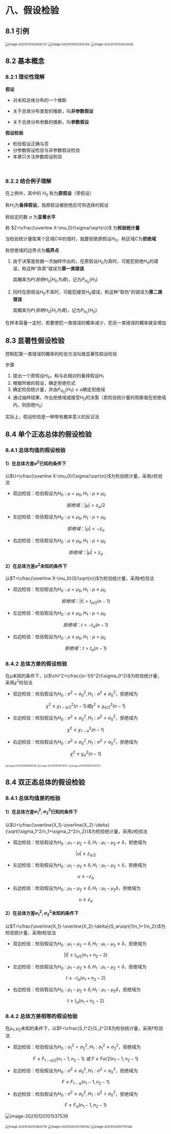 # 八、假设检验

## 8.1 引例

<img src="https://trou.oss-cn-shanghai.aliyuncs.com/img/image-20210115103456727.png" alt="image-20210115103456727" style="zoom: 67%;" />

<img src="https://trou.oss-cn-shanghai.aliyuncs.com/img/image-20210115103510744.png" alt="image-20210115103510744" style="zoom: 67%;" />

<img src="https://trou.oss-cn-shanghai.aliyuncs.com/img/image-20210115103523026.png" alt="image-20210115103523026" style="zoom: 67%;" />

## 8.2 基本概念

### 8.2.1 理论性理解

**假设**

- 对未知总体分布的一个推断

- 关于总体分布类型的推断，叫**非参数假设**
- 关于总体分布参数的推断，叫**参数假设**

**假设检验**

- 检验假设正确与否
- 分参数假设检验与非参数假设检验
- 本章只关注参数假设检验

​                         

### 8.2.2 结合例子理解

在上例中，其中的 $H_0$ 称为**原假设**（零假设）

称$H_1$为**备择假设**，指原假设被拒绝后可供选择的假设

称给定的数 $\alpha$ 为**显著水平**

称 $Z=\cfrac{\overline X-\mu_0}{\sigma/\sqrt{n}}$ 为**检验统计量**

当检验统计量取某个区域$C$中的值时，就要拒绝原假设$H_0$，称区域$C$为**拒绝域**

称拒绝域的边界点为**临界点**



1. 由于决策是依据一次抽样作出的，在原假设$H_0$为真时，可能犯拒绝$H_0$的错误，称这种“弃真”错误为**第一类错误**	

   其概率为$P\{拒绝H_0|H_0为真\}$，记为$P_{H_0}\{H_1\}$

2. 同时在原假设$H_0$不真时，可能犯接受$H_0$错误，称这种“取伪”的错误为**第二类错误**

   其概率为$P\{拒绝H_0|H_1为真\}$，记为$P_{H_1}\{H_0\}$ 

在样本容量一定时，若要使犯一类错误的概率减少，犯另一类错误的概率就会增加

## 8.3 显著性假设检验

控制犯第一类错误的概率的检验方法叫做显著性假设检验

步骤

1. 提出一个原假设$H_0$，和与此相对的备择假设$H_1$
2. 根据所做的假设，确定拒绝形式
3. 确定检验统计量，并由$P_{H_0}\{H_1\}\le \alpha$确定拒绝域
4. 通过抽样结果，作出拒绝域或接受$H_0$的决策（若检验统计量的观察值在拒绝域内，则拒绝$H_0$）

实际上，假设检验是一种带有概率意义的反证法

## 8.4 单个正态总体的假设检验

### 8.4.1 总体均值的假设检验

#### 1）在总体方差$\sigma^2$已知的条件下

以$U=\cfrac{\overline X-\mu_0}{\sigma/\sqrt{n}}$为检验统计量，采用$z$检验法

- 双边检验：检验假设为$H_0:\mu=\mu_0,H_1:\mu\neq\mu_0$

$$
拒绝域：|\mu|>z_\alpha/2
$$

- 左边检验：检验假设为$H_0:\mu\ge\mu_0,H_1:\mu<\mu_0$

$$
拒绝域：|\mu|<-z_\alpha
$$



- 右边检验：检验假设为$H_0:\mu\le\mu_0,H_1:\mu>\mu_0$

$$
拒绝域：|\mu|>z_\alpha
$$

#### 2）在总体方差$\sigma^2$未知的条件下

以$T=\cfrac{\overline X-\mu_0}{S/\sqrt{n}}$为检验统计量，采用$t$检验法

- 双边检验：检验假设为$H_0:\mu=\mu_0,H_1:\mu\neq\mu_0$

$$
拒绝域：|t|>t_{\alpha/2}(n-1)
$$

- 左边检验：检验假设为$H_0:\mu\ge\mu_0,H_1:\mu<\mu_0$

$$
拒绝域：t<-t_{\alpha}(n-1)
$$



- 右边检验：检验假设为$H_0:\mu\le\mu_0,H_1:\mu>\mu_0$

$$
拒绝域：t>t_{\alpha}(n-1)
$$

### 8.4.2 总体方差的假设检验

在$\mu$未知的条件下，以$\chi^2=\cfrac{(n-1)S^2}{\sigma_0^2}$为检验统计量，采用$\chi^2$检验法

- 双边检验：检验假设为$H_0:\sigma^2=\sigma_0^2,H_1:\sigma^2\neq\sigma_0^2$，拒绝域为

$$
\chi^2\le\chi_{1-\alpha/2}^2(n-1)或\chi^2\ge\chi_{\alpha/2}^2(n-1)
$$

- 左边检验：检验假设为$H_0:\sigma^2\ge\sigma_0^2,H_1:\sigma^2<\sigma_0^2$，拒绝域为

$$
\chi^2\le\chi_{1-\alpha}^2(n-1)
$$



- 右边检验：检验假设为$H_0:\sigma^2\le\sigma_0^2,H_1:\sigma^2>\sigma_0^2$，拒绝域为

$$
\chi^2\le\chi_{\alpha}^2(n-1)
$$

<img src="https://trou.oss-cn-shanghai.aliyuncs.com/img/image-20210118105645126.png" alt="image-20210118105645126" style="zoom: 50%;" />

<img src="https://trou.oss-cn-shanghai.aliyuncs.com/img/image-20210118105718721.png" alt="image-20210118105718721" style="zoom:50%;" />

<img src="https://trou.oss-cn-shanghai.aliyuncs.com/img/image-20210118105730753.png" alt="image-20210118105730753" style="zoom:50%;" />

## 8.4 双正态总体的假设检验

### 8.4.1 总体均值差的检验

#### 1）在总体方差$\sigma_1^2,\sigma_2^2$已知的条件下

以$U=\cfrac{\overline{X_1}-\overline{X_2}-\delta}{\sqrt{\sigma_1^2/n_1+\sigma_2^2/n_2}}$为检验统计量，采用$z$检验法

- 双边检验：检验假设为$H_0:\mu_1-\mu_2=\delta,H_1:\mu_1-\mu_2\neq\delta$，拒绝域为

$$
|u|\ge z_{\alpha/2}
$$

- 左边检验：检验假设为$H_0:\mu_1-\mu_2\ge\delta,H_1:\mu_1-\mu_2<\delta$，拒绝域为

$$
u\le-z_\alpha
$$

- 右边检验：检验假设为$H_0:\mu_1-\mu_2\le\delta,H_1:\mu_1-\mu_2\delta$，拒绝域为

$$
u\ge z_\alpha
$$

#### 2）在总体方差$\sigma_1^2,\sigma_2^2$未知的条件下

以$T=\cfrac{\overline{X_1}-\overline{X_2}-\delta}{S_w\sqrt{1/n_1+1/n_2}}$为检验统计量，采用$t$检验法

- 双边检验：检验假设为$H_0:\mu_1-\mu_2=\delta,H_1:\mu_1-\mu_2\neq\delta$，拒绝域为

$$
|t|\ge t_{\alpha/2}(n_1+n_2-2)
$$

- 左边检验：检验假设为$H_0:\mu_1-\mu_2\ge\delta,H_1:\mu_1-\mu_2<\delta$，拒绝域为

$$
t\le-t_\alpha(n_1+n_2-2)
$$

- 右边检验：检验假设为$H_0:\mu_1-\mu_2\le\delta,H_1:\mu_1-\mu_2\delta$，拒绝域为

$$
t\ge t_\alpha(n_1+n_2-2)
$$

### 8.4.2 总体方差相等的假设检验

在$\mu_1,\mu_2$未知的条件下，以$F=\cfrac{S_1^2}{S_2^2}$为检验统计量，采用$F$检验法

- 双边检验：检验假设为$H_0:\sigma_1^2=\sigma_2^2,H_1:\sigma_1^2\neq\sigma_2^2$，拒绝域为

$$
F\le F_{1-\alpha/2}(n_1-1,n_2-1) \ 或 \ F\ge F{\alpha/2}(n_1-1,n_2-1)
$$

- 左边检验：检验假设为$H_0:\sigma^2\ge\sigma_0^2,H_1:\sigma^2<\sigma_0^2$，拒绝域为

$$
F\le F_{1-\alpha}(n_1-1,n_2-1)
$$

- 右边检验：检验假设为$H_0:\sigma^2\le\sigma_0^2,H_1:\sigma^2>\sigma_0^2$，拒绝域为

$$
F\ge F_{\alpha}(n_1-1,n_2-1)
$$

![image-20210120101537539](https://trou.oss-cn-shanghai.aliyuncs.com/img/image-20210120101537539.png)

<img src="https://trou.oss-cn-shanghai.aliyuncs.com/img/image-20210120101605716.png" alt="image-20210120101605716" style="zoom:67%;" />

<img src="https://trou.oss-cn-shanghai.aliyuncs.com/img/image-20210120101706742.png" alt="image-20210120101706742" style="zoom:67%;" />

<img src="https://trou.oss-cn-shanghai.aliyuncs.com/img/image-20210120101715148.png" alt="image-20210120101715148" style="zoom:67%;" />


